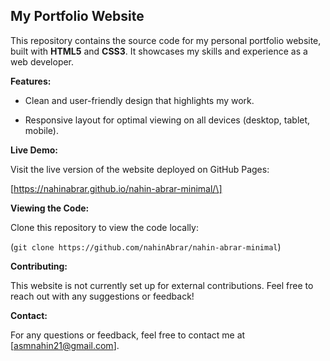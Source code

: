 My Portfolio Website
--------------------

This repository contains the source code for my personal portfolio website, built with **HTML5** and **CSS3**. It showcases my skills and experience as a web developer.

**Features:**

*   Clean and user-friendly design that highlights my work.
    
*   Responsive layout for optimal viewing on all devices (desktop, tablet, mobile).
    

**Live Demo:**

Visit the live version of the website deployed on GitHub Pages:

\[https://nahinabrar.github.io/nahin-abrar-minimal/\]

**Viewing the Code:**

Clone this repository to view the code locally:

(`git clone https://github.com/nahinAbrar/nahin-abrar-minimal`)

**Contributing:**

This website is not currently set up for external contributions. Feel free to reach out with any suggestions or feedback!

**Contact:**

For any questions or feedback, feel free to contact me at \[asmnahin21@gmail.com\].